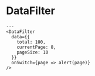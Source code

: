 # DataFilter

```react
---
<DataFilter
  data={{
    total: 100,
    currentPage: 8,
    pageSize: 10
  }}
  onSwitch={page => alert(page)}
/>
```

